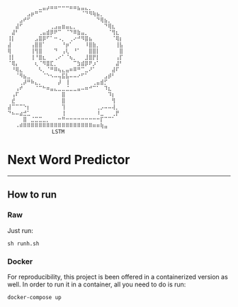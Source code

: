 ```
⠀⠀⠀⠀⠀⠀⠀⠀⣀⣤⡴⠶⠶⠒⠒⠒⠶⠶⣦⣤⣄⡀⠀⠀⠀⠀⠀⠀⠀⠀
⠀⠀⠀⠀⠀⣠⡶⠛⠉⠀⠀⠀⠀⠀⠀⠀⠀⠀⠀⠈⠙⠻⢷⣦⡀⠀⠀⠀⠀⠀
⠀⠀⠀⣠⠞⠋⠀⠀⠀⠀⠀⠀⠀⠀⠀⠀⠀⠀⠀⠀⠀⠀⠀⠙⢿⣦⡀⠀⠀⠀
⠀⠀⣼⠋⠀⠀⠀⠀⠀⠀⠀⢀⣠⣤⣶⣤⣄⡀⠀⠀⠀⠀⠀⠀⠀⠙⢿⣆⠀⠀
⠀⣼⠃⠀⠀⠀⠀⠀⢀⣤⣾⡿⠟⠉⠀⠈⠙⠿⣷⣤⡀⠀⠀⠀⠀⠀⠈⢻⣆⠀
⢸⡇⠀⠀⠀⠀⠀⣠⣿⡿⠋⠁⠒⠠⡀⠀⢀⠔⠚⠻⣿⣦⠀⠀⠀⠀⠀⠈⢿⡆
⣼⠀⠀⠀⠀⠀⢠⣿⣿⠁⠀⠀⠀⠀⠘⡶⠁⠀⠀⠀⠸⣿⣷⡀⠀⠀⠀⠀⢸⣧
⢿⠀⠀⠀⠀⠀⢸⢻⣿⠀⠀⠀⠙⠀⢠⢇⠀⠘⠁⠀⠀⣿⣿⡇⠀⠀⠀⠀⠀⣿
⢸⡇⠀⠀⠀⠀⢸⠘⣿⣆⠀⠀⢀⠔⠁⠈⢦⡀⠀⠀⣸⣿⡟⡇⠀⠀⠀⠀⢠⡏
⠈⢿⡄⠀⠀⠀⠀⢆⠈⠻⣿⣏⡀⠀⠀⠀⠀⠉⣳⣾⡿⠟⡰⠁⠀⠀⠀⠀⣼⠃
⠀⠘⢿⣄⠀⠀⠀⠀⠣⡀⠈⠛⠿⢦⣄⣤⠶⠿⠛⠉⣀⠜⠁⠀⠀⠀⠀⣼⠏⠀
⠀⠀⠈⠻⣦⣀⠀⠀⠀⠈⠑⠢⠤⢤⣯⣧⠤⠤⠔⠋⠁⠀⠀⠀⠀⣠⡾⠃⠀⠀
⠀⠀⠀⢀⡼⠛⠷⣄⡀⠀⠀⠀⠀⡼⠀⢸⠀⠀⠀⠀⠀⠀⢀⣤⣾⡋⠀⠀⠀⠀
⠀⠀⢠⠞⠀⠀⠀⠈⠉⠓⠶⣤⣄⣀⣀⣈⣀⣀⣤⠤⠶⠚⠉⠁⠀⠹⣆⠀⠀⠀
⠀⢠⠏⠀⠀⠀⠀⠀⠀⠀⠀⠀⠀⠀⣿⠀⠀⠀⠀⠀⠀⠀⠀⠀⠀⠀⠹⡆⠀⠀
⠀⣞⠀⠀⠀⠀⠀⠀⠀⠀⠀⠀⠀⠀⣿⠀⠀⠀⠀⠀⠀⠀⠀⠀⠀⠀⠀⢻⠀⠀
⣼⠉⠉⠉⠑⡆⠀⠀⠀⠀⠀⠀⠀⠀⢹⠀⠀⠀⠀⠀⠀⠀⠀⢀⡠⠤⠤⢼⡀⠀
⠙⠦⠤⣴⣚⣁⠀⠀⠀⠀⠀⠀⠀⠀⢸⠀⠀⠀⠀⠀⠀⠀⠀⠸⣀⠀⠀⢀⡟⠀
⠀⠀⠀⠀⣿⠀⣈⣉⣉⣀⡀⠀⠀⠒⠛⠒⠒⠒⠒⠒⠒⠒⠒⠒⡏⠉⠉⠁⠀⠀
⠀⠀⠠⠾⠿⠿⠿⠿⠿⠿⠿⠿⠿⠿⠿⠿⠿⠿⠿⠿⠿⠿⠶⠶⢷⣤⠀⠀⠀⠀
              LSTM
```



# Next Word Predictor

___

## How to run

### Raw
Just run:  

```
sh runh.sh
```

### Docker
For reproducibility, this project is been offered in a containerized version as well. 
In order to run it in a container, all you need to do is run: 



```
docker-compose up 
```
